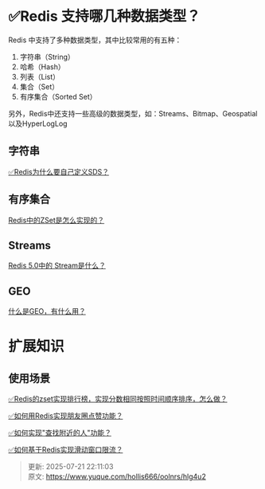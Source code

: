 # ✅Redis 支持哪几种数据类型？

Redis 中支持了多种数据类型，其中比较常用的有五种：



1. 字符串（String）
2. 哈希（Hash）
3. 列表（List）
4. 集合（Set）
5. 有序集合（Sorted Set）



另外，Redis中还支持一些高级的数据类型，如：Streams、Bitmap、Geospatial以及HyperLogLog



## 字符串


[✅Redis为什么要自己定义SDS？](https://www.yuque.com/hollis666/oolnrs/atppz6)

## 有序集合
[Redis中的ZSet是怎么实现的？](https://www.yuque.com/hollis666/oolnrs/uzqztzuicddlk95c)

## Streams
[Redis 5.0中的 Stream是什么？](https://www.yuque.com/hollis666/oolnrs/qehw9x86oxl0r0sc)

## GEO


[什么是GEO，有什么用？](https://www.yuque.com/hollis666/oolnrs/szth63)



# 扩展知识


## 使用场景


[✅Redis的zset实现排行榜，实现分数相同按照时间顺序排序，怎么做？](https://www.yuque.com/hollis666/oolnrs/ooqi2qfep22bcpag)



[✅如何用Redis实现朋友圈点赞功能？](https://www.yuque.com/hollis666/oolnrs/ncskb5a7o5a1nw32)



[✅如何实现"查找附近的人"功能？](https://www.yuque.com/hollis666/oolnrs/ow77mcr961n4z7mg)



[✅如何基于Redis实现滑动窗口限流？](https://www.yuque.com/hollis666/oolnrs/saoeievgraqwxgs1)



> 更新: 2025-07-21 22:11:03  
> 原文: <https://www.yuque.com/hollis666/oolnrs/hlg4u2>